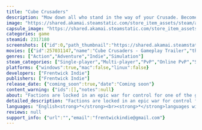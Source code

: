 ```yaml
---
title: "Cube Crusaders"
description: "Mow down all who stand in the way of your Crusade. Become a benevolent conqueror, or a brutal oppressor to those you achieve victory over. Your actions decide the fate of the planet. Conquer various factions, fight Slimes, Undead, and meet unexpected allies in this 3D Side scroller!"
image: "https://shared.akamai.steamstatic.com/store_item_assets/steam/apps/2317180/header.jpg?t=1726688306"
capsule_image: "https://shared.akamai.steamstatic.com/store_item_assets/steam/apps/2317180/capsule_231x87.jpg?t=1726688306"
categories: game
steamid: 2317180
screenshots: [{"id":0,"path_thumbnail":"https://shared.akamai.steamstatic.com/store_item_assets/steam/apps/2317180/ss_e01e1f65de62d8eacf05593fa5c3ed91d6e0761e.600x338.jpg?t=1726688306","path_full":"https://shared.akamai.steamstatic.com/store_item_assets/steam/apps/2317180/ss_e01e1f65de62d8eacf05593fa5c3ed91d6e0761e.1920x1080.jpg?t=1726688306"},{"id":1,"path_thumbnail":"https://shared.akamai.steamstatic.com/store_item_assets/steam/apps/2317180/ss_76135a6be213ec93c116db0672e3d5121d4ecbc4.600x338.jpg?t=1726688306","path_full":"https://shared.akamai.steamstatic.com/store_item_assets/steam/apps/2317180/ss_76135a6be213ec93c116db0672e3d5121d4ecbc4.1920x1080.jpg?t=1726688306"},{"id":2,"path_thumbnail":"https://shared.akamai.steamstatic.com/store_item_assets/steam/apps/2317180/ss_4a31038b7e10854d9f9d4614f25b11409ad41152.600x338.jpg?t=1726688306","path_full":"https://shared.akamai.steamstatic.com/store_item_assets/steam/apps/2317180/ss_4a31038b7e10854d9f9d4614f25b11409ad41152.1920x1080.jpg?t=1726688306"},{"id":4,"path_thumbnail":"https://shared.akamai.steamstatic.com/store_item_assets/steam/apps/2317180/ss_950112d449885fc00b6c017895c514a27920f8dc.600x338.jpg?t=1726688306","path_full":"https://shared.akamai.steamstatic.com/store_item_assets/steam/apps/2317180/ss_950112d449885fc00b6c017895c514a27920f8dc.1920x1080.jpg?t=1726688306"},{"id":7,"path_thumbnail":"https://shared.akamai.steamstatic.com/store_item_assets/steam/apps/2317180/ss_228369ec26e54b4e059118610bbbd6de00a330bc.600x338.jpg?t=1726688306","path_full":"https://shared.akamai.steamstatic.com/store_item_assets/steam/apps/2317180/ss_228369ec26e54b4e059118610bbbd6de00a330bc.1920x1080.jpg?t=1726688306"},{"id":8,"path_thumbnail":"https://shared.akamai.steamstatic.com/store_item_assets/steam/apps/2317180/ss_45b0a7895bfff988c5be776e58f9d8c8bfe6c3a1.600x338.jpg?t=1726688306","path_full":"https://shared.akamai.steamstatic.com/store_item_assets/steam/apps/2317180/ss_45b0a7895bfff988c5be776e58f9d8c8bfe6c3a1.1920x1080.jpg?t=1726688306"}]
movies: [{"id":257031147,"name":"Cube Crusaders - Gameplay Trailer","thumbnail":"https://shared.akamai.steamstatic.com/store_item_assets/steam/apps/257031147/movie.293x165.jpg?t=1718336037","webm":{"480":"http://video.akamai.steamstatic.com/store_trailers/257031147/movie480_vp9.webm?t=1718336037","max":"http://video.akamai.steamstatic.com/store_trailers/257031147/movie_max_vp9.webm?t=1718336037"},"mp4":{"480":"http://video.akamai.steamstatic.com/store_trailers/257031147/movie480.mp4?t=1718336037","max":"http://video.akamai.steamstatic.com/store_trailers/257031147/movie_max.mp4?t=1718336037"},"highlight":true}]
genres: ["Action","Adventure","Indie","Simulation"]
steam_categories: ["Single-player","Multi-player","PvP","Online PvP","Shared/Split Screen PvP","Co-op","Online Co-op","Shared/Split Screen Co-op","Shared/Split Screen","Steam Achievements","Partial Controller Support","Remote Play Together"]
platforms: {"windows":true,"mac":false,"linux":false}
developers: ["Frentwick Indie"]
publishers: ["Frentwick Indie"]
release_date: {"coming_soon":true,"date":"Coming soon"}
content_warning: {"ids":[],"notes":null}
about: "Factions are locked in an epic war for control for one of the galaxy's key planets; Adoros. Take on the role of a Cube Crusader who is sent on a mission to unite Adoros by any means necessary against a sinister threat. Unite the planet's factions with an iron fist or benevolent mercy.... or somewhere in between. The fate you decide for the conquered factions will determine your own. Adventure though the solo campaign, or take on foes online or locally through the PvP and Horde Mode.<br><br><br><strong>JOIN OUR DISCORD TO FOLLOW DEVELOPMENT</strong><br><br><br><img class=\"bb_img\" src=\"https://shared.akamai.steamstatic.com/store_item_assets/steam/apps/2317180/extras/DiscordBanner.png?t=1726688306\" /><br><br><br><br><strong>CUSTOMIZE YOUR CRUSADER</strong><br><br>Enjoy the 2000+ customization sets. Mix and match your favourite pieces, apply particle effects, and visor colours to get the perfect look. Unlock items as your progress through your career rank.<br><br><br><strong>CAMPAIGN</strong><br><br>Take on Adoros' various factions as you seek to unite them against something beyond their comprehension...<br>The means by which you achieve this is up to you. Strength through forced unity? Autonomy? Apathy? The choice is yours.<br><br><br><strong>HORDE MODE:</strong><br><br>Fight for survival as the horde becomes more numerous and powerful with each new wave, with up to 4 players online or locally against this endless onslaught...<br><br><br><strong>MULTIPLAYER:</strong><br><br>Take on your foes (or friends) in online Peer-to-Peer multiplayer. Featuring a sandbox various and powerful weapons, bombs, and vehicles to crush your opposition however you see fit."
detailed_description: "Factions are locked in an epic war for control for one of the galaxy's key planets; Adoros. Take on the role of a Cube Crusader who is sent on a mission to unite Adoros by any means necessary against a sinister threat. Unite the planet's factions with an iron fist or benevolent mercy.... or somewhere in between. The fate you decide for the conquered factions will determine your own. Adventure though the solo campaign, or take on foes online or locally through the PvP and Horde Mode.<br><br><br><strong>JOIN OUR DISCORD TO FOLLOW DEVELOPMENT</strong><br><br><br><img class=\"bb_img\" src=\"https://shared.akamai.steamstatic.com/store_item_assets/steam/apps/2317180/extras/DiscordBanner.png?t=1726688306\" /><br><br><br><br><strong>CUSTOMIZE YOUR CRUSADER</strong><br><br>Enjoy the 2000+ customization sets. Mix and match your favourite pieces, apply particle effects, and visor colours to get the perfect look. Unlock items as your progress through your career rank.<br><br><br><strong>CAMPAIGN</strong><br><br>Take on Adoros' various factions as you seek to unite them against something beyond their comprehension...<br>The means by which you achieve this is up to you. Strength through forced unity? Autonomy? Apathy? The choice is yours.<br><br><br><strong>HORDE MODE:</strong><br><br>Fight for survival as the horde becomes more numerous and powerful with each new wave, with up to 4 players online or locally against this endless onslaught...<br><br><br><strong>MULTIPLAYER:</strong><br><br>Take on your foes (or friends) in online Peer-to-Peer multiplayer. Featuring a sandbox various and powerful weapons, bombs, and vehicles to crush your opposition however you see fit."
languages: "English<strong>*</strong><br><strong>*</strong>languages with full audio support"
reviews: null
support_info: {"url":"","email":"frentwickindie@gmail.com"}
---
```


